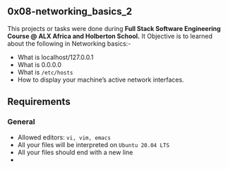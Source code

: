 ## 0x08-networking_basics_2
This projects or tasks were done during **Full Stack Software Engineering Course @ ALX Africa and Holberton School.** It Objective is to learned about the following in Networking basics:-
- What is localhost/127.0.0.1
- What is 0.0.0.0
- What is `/etc/hosts`
- How to display your machine’s active network interfaces.

## Requirements
### General
- Allowed editors: `vi, vim, emacs`
- All your files will be interpreted on `Ubuntu 20.04 LTS`
- All your files should end with a new line
-

